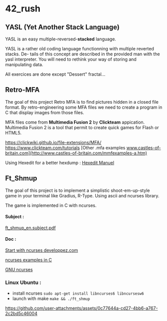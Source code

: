 # 42_rush

## YASL (Yet Another Stack Language)
YASL is an easy multiple-reversed-**stacked** language.

YASL is a rather old coding language functionning with multiple reverted stacks. De-
tails of this concept are described in the provided man with the yasl interpreter. You
will need to rethink your way of storing and manipulating data.

All exercices are done except "Dessert" fractal...

## Retro-MFA
The goal of this project Retro MFA is to find pictures hidden in a closed file format. 
By retro-engineering some MFA files we need to create a program in C that display images from those files.

MFA files come from **Multimedia Fusion 2** by **Clickteam** appication.
Multimedia Fusion 2 is a tool that permit to create quick games for Flash or HTML5. 

https://clickwiki.github.io/file-extensions/MFA/
https://www.clickteam.com/tutorials
[Other .mfa examples www.castles-of-britain.com](http://www.castles-of-britain.com/mmfexamples-a.htm)

Using Hexedit for a better hexdump : [Hexedit Manuel](https://linux.die.net/man/1/hexedit)

## Ft_Shmup
The goal of this project is to implement a simplistic shoot-em-up-style game in your terminal like Gradius, R-Type.
Using ascii and ncurses library.

The game is implemented in C with ncurses.

#### Subject :

[ft_shmup_en.subject.pdf](https://github.com/user-attachments/files/17895566/ft_shmup_en.subject.pdf)

#### Doc :

[Start with ncurses developpez.com](https://arnaud-feltz.developpez.com/tutoriels/ncurses/?page=premier_pas)

[ncurses examples in C](https://www.paulgriffiths.net/program/c/curses.php)

[GNU ncurses](https://invisible-island.net/ncurses/announce.html#h2-other-stuff)

### Linux Ubuntu :
- install ncurses  `sudo apt-get install libncurses6 libncursesw6`
- launch with make `make && ./ft_shmup`


https://github.com/user-attachments/assets/0c77644a-cd27-4bb6-a767-2c2bd5c46004
